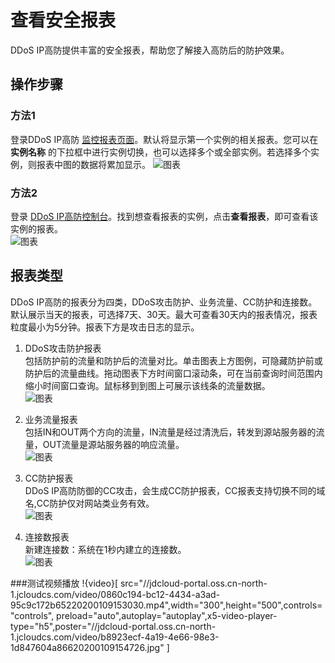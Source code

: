 # 查看安全报表
DDoS IP高防提供丰富的安全报表，帮助您了解接入高防后的防护效果。

## 操作步骤
### 方法1
登录DDoS IP高防 [监控报表页面](https://ip-anti-console.jdcloud.com/charts)。默认将显示第一个实例的相关报表。您可以在 **实例名称** 的下拉框中进行实例切换，也可以选择多个或全部实例。若选择多个实例，则报表中图的数据将累加显示。
![图表](https://github.com/jdcloudcom/cn/blob/edit/image/Advanced%20Anti-DDoS/report%2006.png)

### 方法2
登录 [DDoS IP高防控制台](https://ip-anti-console.jdcloud.com/instancelist)。找到想查看报表的实例，点击**查看报表**，即可查看该实例的报表。</br>
![图表](https://github.com/jdcloudcom/cn/blob/edit/image/Advanced%20Anti-DDoS/report%2009.png)

## 报表类型
DDoS IP高防的报表分为四类，DDoS攻击防护、业务流量、CC防护和连接数。默认展示当天的报表，可选择7天、30天。最大可查看30天内的报表情况，报表粒度最小为5分钟。报表下方是攻击日志的显示。</BR>

1. DDoS攻击防护报表</BR>
包括防护前的流量和防护后的流量对比。单击图表上方图例，可隐藏防护前或防护后的流量曲线。拖动图表下方时间窗口滚动条，可在当前查询时间范围内缩小时间窗口查询。鼠标移到到图上可展示该线条的流量数据。</BR>
![图表](https://github.com/jdcloudcom/cn/blob/edit/image/Advanced%20Anti-DDoS/report%2010.png)

2. 业务流量报表</BR>
包括IN和OUT两个方向的流量，IN流量是经过清洗后，转发到源站服务器的流量，OUT流量是源站服务器的响应流量。</BR>
![图表](../../../../image/Advanced%20Anti-DDoS/report%2011.png)

3. CC防护报表</BR>
DDoS IP高防防御的CC攻击，会生成CC防护报表，CC报表支持切换不同的域名,CC防护仅对网站类业务有效。</BR>
![图表](https://github.com/jdcloudcom/cn/blob/edit/image/Advanced%20Anti-DDoS/report%2012.png)

4. 连接数报表</BR>
新建连接数：系统在1秒内建立的连接数。</BR>
![图表](../../../../image/Advanced%20Anti-DDoS/report%2013.png)

###测试视频播放
!{video}[ src="//jdcloud-portal.oss.cn-north-1.jcloudcs.com/video/0860c194-bc12-4434-a3ad-95c9c172b65220200109153030.mp4",width="300",height="500",controls="controls", preload="auto",autoplay="autoplay",x5-video-player-type="h5",poster="//jdcloud-portal.oss.cn-north-1.jcloudcs.com/video/b8923ecf-4a19-4e66-98e3-1d847604a86620200109154726.jpg" ]

